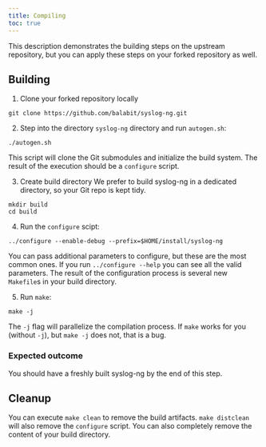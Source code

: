```yaml
---
title: Compiling
toc: true
---
```


This description demonstrates the building steps on the upstream repository, but you can apply these steps
on your forked repository as well.

## Building

1. Clone your forked repository locally

 ```
git clone https://github.com/balabit/syslog-ng.git
```

2. Step into the directory `syslog-ng` directory and run `autogen.sh`:

 ```
./autogen.sh
```

 This script will clone the Git submodules and initialize the build system. The
result of the execution should be a `configure` script.

3. Create build directory
We prefer to build syslog-ng in a dedicated directory, so your Git repo is kept
tidy.

 ```
mkdir build
cd build
```

4. Run the `configure` scipt:

 ```
../configure --enable-debug --prefix=$HOME/install/syslog-ng
```

 You can pass additional parameters to configure, but these are the most common ones.
If you run `../configure --help` you can see all the valid parameters.
The result of the configuration process is several new `Makefile`s in your build directory.

5. Run `make`:

 ```
make -j
```

 The `-j` flag will parallelize the compilation process. If `make` works for you (without `-j`),
but `make -j` does not, that is a bug.

### Expected outcome ###

You should have a freshly built syslog-ng by the end of this step.

## Cleanup

 You can execute `make clean` to remove the build artifacts. `make distclean` will also
remove the `configure` script. You can also completely remove the content of your build directory.
